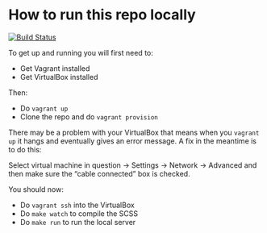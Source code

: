 # How to run this repo locally

[![Build Status](https://travis-ci.org/coopdigital/coop-platform-letters-django.svg?branch=master)](https://travis-ci.org/coopdigital/coop-platform-letters-django)

To get up and running you will first need to:
* Get Vagrant installed
* Get VirtualBox installed

Then:
* Do `vagrant up`
* Clone the repo and do `vagrant provision`

There may be a problem with your VirtualBox that means when you `vagrant up` it hangs and eventually gives an error message.
A fix in the meantime is to do this:

Select virtual machine in question -> Settings -> Network -> Advanced and then make sure the “cable connected” box is checked.

You should now:
* Do `vagrant ssh` into the VirtualBox
* Do `make watch` to compile the SCSS
* Do `make run` to run the local server
